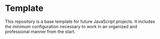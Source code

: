 # Template
This repository is a base template for future JavaScript projects. It includes the minimum configuration necessary to work in an organized and professional manner from the start.